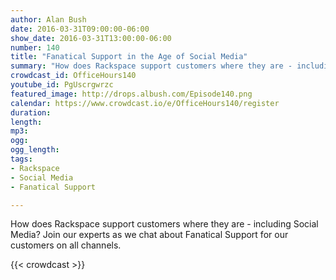 ```yaml
---
author: Alan Bush
date: 2016-03-31T09:00:00-06:00
show_date: 2016-03-31T13:00:00-06:00
number: 140
title: "Fanatical Support in the Age of Social Media"
summary: "How does Rackspace support customers where they are - including Social Media? Join our experts as we chat about Fanatical Support for our customers on all channels."
crowdcast_id: OfficeHours140
youtube_id: PgUscrgwrzc
featured_image: http://drops.albush.com/Episode140.png
calendar: https://www.crowdcast.io/e/OfficeHours140/register
duration:
length:
mp3:
ogg:
ogg_length:
tags:
- Rackspace
- Social Media
- Fanatical Support

---
```

How does Rackspace support customers where they are - including Social Media? Join our experts as we chat about Fanatical Support for our customers on all channels.

<!--more-->

{{< crowdcast >}}
